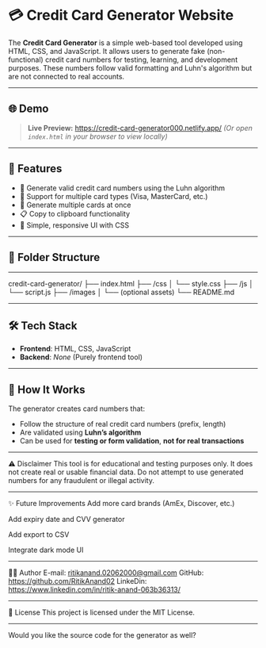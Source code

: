 # 💳 Credit Card Generator Website

The **Credit Card Generator** is a simple web-based tool developed using HTML, CSS, and JavaScript. It allows users to generate fake (non-functional) credit card numbers for testing, learning, and development purposes. These numbers follow valid formatting and Luhn's algorithm but are not connected to real accounts.

---

## 🌐 Demo

> **Live Preview:** https://credit-card-generator000.netlify.app/
> *(Or open `index.html` in your browser to view locally)*

---

## 🚀 Features

- 🧮 Generate valid credit card numbers using the Luhn algorithm
- 🎴 Support for multiple card types (Visa, MasterCard, etc.)
- 🔁 Generate multiple cards at once
- 📋 Copy to clipboard functionality
- 🎨 Simple, responsive UI with CSS

---

## 📁 Folder Structure

---

credit-card-generator/
├── index.html
├── /css
│ └── style.css
├── /js
│ └── script.js
├── /images
│ └── (optional assets)
└── README.md

---

## 🛠️ Tech Stack

- **Frontend**: HTML, CSS, JavaScript  
- **Backend**: _None_ (Purely frontend tool)

---

## 🧪 How It Works

The generator creates card numbers that:
- Follow the structure of real credit card numbers (prefix, length)
- Are validated using **Luhn’s algorithm**
- Can be used for **testing or form validation**, **not for real transactions**

---

⚠️ Disclaimer
This tool is for educational and testing purposes only. It does not create real or usable financial data. Do not attempt to use generated numbers for any fraudulent or illegal activity.

---

✨ Future Improvements
Add more card brands (AmEx, Discover, etc.)

Add expiry date and CVV generator

Add export to CSV

Integrate dark mode UI

---

👨‍💻 Author
E-mail: ritikanand.02062000@gmail.com
GitHub: https://github.com/RitikAnand02
LinkeDin: https://www.linkedin.com/in/ritik-anand-063b36313/

---

📄 License
This project is licensed under the MIT License.

---

Would you like the source code for the generator as well?

